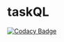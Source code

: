 # taskQL 
[![Codacy Badge](https://api.codacy.com/project/badge/Grade/7bf3ffa902e8442ebc4b4aa6393d73c1)](https://www.codacy.com/app/Yahima/taskQL?utm_source=github.com&amp;utm_medium=referral&amp;utm_content=Yahima/taskQL&amp;utm_campaign=Badge_Grade)
